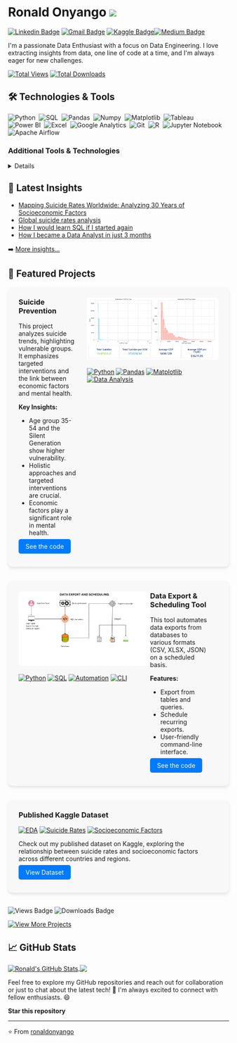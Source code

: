 # Ronald Onyango <img src="https://media.giphy.com/media/hvRJCLFzcasrR4ia7z/giphy.gif" width="25px">

[![Linkedin Badge](https://img.shields.io/badge/-ronaldonyango-blue?style=flat-square&logo=Linkedin&logoColor=white&link=https://www.linkedin.com/in/ronaldonyango/)](https://www.linkedin.com/in/ronaldonyango/) [![Gmail Badge](https://img.shields.io/badge/-ronaldoyw@gmail.com-c14438?style=flat-square&logo=Gmail&logoColor=white&link=mailto:ronaldoyw@gmail.com)](mailto:ronaldoyw@gmail.com) [![Kaggle Badge](https://img.shields.io/badge/-ronaldonyango-20bafa?style=flat-square&logo=Kaggle&logoColor=white&link=https://www.kaggle.com/ronaldonyango)](https://www.kaggle.com/ronaldonyango)[![Medium Badge](https://img.shields.io/badge/-Medium-05122A?style=flat&logo=medium)](https://medium.com/@ronaldonyango)

I'm a passionate Data Enthusiast with a focus on Data Engineering. I love extracting insights from data, one line of code at a time, and I'm always eager for new challenges.

[![Total Views](http://img.shields.io/badge/Total%20Views-<totalViews>-blue)](#)
[![Total Downloads](http://img.shields.io/badge/Total%20Downloads-<totalDownloads>-brightgreen)](#)

## 🛠️ Technologies & Tools

![Python](https://img.shields.io/badge/-Python-05122A?style=flat&logo=python)&nbsp;
![SQL](https://img.shields.io/badge/-SQL-05122A?style=flat&logo=postgresql)&nbsp;
![Pandas](https://img.shields.io/badge/-Pandas-05122A?style=flat&logo=pandas)&nbsp;
![Numpy](https://img.shields.io/badge/-Numpy-05122A?style=flat&logo=numpy)&nbsp;
![Matplotlib](https://img.shields.io/badge/-Matplotlib-05122A?style=flat&logo=matplotlib)&nbsp;
![Tableau](https://img.shields.io/badge/-Tableau-E97627?style=flat&logo=Tableau&logoColor=white)&nbsp;
![Power BI](https://img.shields.io/badge/-Power%20BI-F2C811?style=flat&logo=Power%20BI&logoColor=black)&nbsp;
![Excel](https://img.shields.io/badge/-Excel-217346?style=flat&logo=Microsoft%20Excel&logoColor=white)&nbsp;
![Google Analytics](https://img.shields.io/badge/-Google%20Analytics-E37400?style=flat&logo=Google%20Analytics&logoColor=white)&nbsp;
![Git](https://img.shields.io/badge/-Git-05122A?style=flat&logo=git)&nbsp;
![R](https://img.shields.io/badge/-R-276DC3?style=flat&logo=R&logoColor=white)&nbsp;
![Jupyter Notebook](https://img.shields.io/badge/-Jupyter%20Notebook-F37626?style=flat&logo=Jupyter&logoColor=white)&nbsp;
![Apache Airflow](https://img.shields.io/badge/-Apache%20Airflow-E25A1C?style=flat&logo=Apache%20Airflow&logoColor=white)&nbsp;

### Additional Tools & Technologies

<details>
  
![Seaborn](https://img.shields.io/badge/-Seaborn-05122A?style=flat&logo=seaborn)
![Plotly](https://img.shields.io/badge/-Plotly-05122A?style=flat&logo=plotly)
![Google Data Studio](https://img.shields.io/badge/-Google%20Data%20Studio-05122A?style=flat&logo=google%20data%20studio)
![Apache](https://img.shields.io/badge/-Apache-05122A?style=flat&logo=apache)
![MySQL](https://img.shields.io/badge/-MySQL-05122A?style=flat&logo=mysql)
![PostgreSQL](https://img.shields.io/badge/-PostgreSQL-05122A?style=flat&logo=postgresql)
![Google Cloud Platform](https://img.shields.io/badge/-Google%20Cloud%20Platform-05122A?style=flat&logo=google%20cloud)
![GitLab](https://img.shields.io/badge/-GitLab-05122A?style=flat&logo=gitlab)
![Bitbucket](https://img.shields.io/badge/-Bitbucket-05122A?style=flat&logo=bitbucket)
![Jira](https://img.shields.io/badge/-Jira-05122A?style=flat&logo=jira)
![Trello](https://img.shields.io/badge/-Trello-05122A?style=flat&logo=trello)
![Azure DevOps](https://img.shields.io/badge/-Azure%20DevOps-05122A?style=flat&logo=azuredevops)
</details>

## 📰 Latest Insights

<!-- BLOG-POST-LIST:START -->
- [Mapping Suicide Rates Worldwide: Analyzing 30 Years of Socioeconomic Factors](https://medium.com/@ronaldonyango/mapping-suicide-rates-worldwide-analyzing-30-years-of-socioeconomic-factors-c485fcc16407?source=rss-b646665c09cd------2)
- [Global suicide rates analysis](https://medium.com/@ronaldonyango/global-suicide-rates-analysis-4480af7754fd?source=rss-b646665c09cd------2)
- [How I would learn SQL if I started again](https://medium.com/@ronaldonyango/how-i-would-learn-sql-if-i-started-again-15a45aafeff5?source=rss-b646665c09cd------2)
- [How I became a Data Analyst in just 3 months](https://medium.com/@ronaldonyango/mastering-sql-tools-and-data-engineering-a-self-taught-analysts-journey-6cd36e49c8ed?source=rss-b646665c09cd------2)
<!-- BLOG-POST-LIST:END -->

➡️ [More insights...](https://medium.com/@ronaldonyango)

## 🌟 Featured Projects

<div style="display: flex; flex-wrap: wrap; justify-content: center; gap: 2rem; margin-bottom: 2rem;">
  <div style="display: flex; flex: 1 1 800px; max-width: 800px; background-color: #f8f8f8; border-radius: 10px; padding: 1.5rem; box-shadow: 0 4px 6px rgba(0, 0, 0, 0.1);">
    <div style="flex: 1; margin-right: 1.5rem;">
      <h3 style="margin-top: 0;">Suicide Prevention</h3>
      <p>This project analyzes suicide trends, highlighting vulnerable groups. It emphasizes targeted interventions and the link between economic factors and mental health.</p>
      <p><strong>Key Insights:</strong></p>
      <ul>
        <li>Age group 35-54 and the Silent Generation show higher vulnerability.</li>
        <li>Holistic approaches and targeted interventions are crucial.</li>
        <li>Economic factors play a significant role in mental health.</li>
      </ul>
      <p><a href="https://github.com/ronaldonyango/suicide-rates-eda/blob/main/suicide-rates-eda.ipynb" target="_blank" style="text-decoration: none; background-color: #007bff; color: #fff; padding: 0.5rem 1rem; border-radius: 5px;">See the code</a></p>
    </div>
    <div style="flex: 0 0 300px;">
      <img src="./img/projects/suicide_rates_eda.png" alt="Suicide Prevention" style="max-width: 100%; border-radius: 5px;">
      <p style="margin-top: 1rem;">
        <a href="#" target="_blank"><img src="https://img.shields.io/badge/-Python-3776AB?style=flat-square&logo=Python&logoColor=white" alt="Python"></a>
        <a href="#" target="_blank"><img src="https://img.shields.io/badge/-Pandas-150458?style=flat-square&logo=Pandas&logoColor=white" alt="Pandas"></a>
        <a href="#" target="_blank"><img src="https://img.shields.io/badge/-Matplotlib-43853D?style=flat-square&logo=Matplotlib&logoColor=white" alt="Matplotlib"></a>
        <a href="#" target="_blank"><img src="https://img.shields.io/badge/-Data Analysis-FF6F00?style=flat-square&logo=Data Analysis&logoColor=white" alt="Data Analysis"></a>
      </p>
    </div>
  </div>

  <div style="display: flex; flex: 1 1 800px; max-width: 800px; background-color: #f8f8f8; border-radius: 10px; padding: 1.5rem; box-shadow: 0 4px 6px rgba(0, 0, 0, 0.1);">
    <div style="flex: 1; margin-right: 1.5rem; order: 2;">
      <h3 style="margin-top: 0;">Data Export & Scheduling Tool</h3>
      <p>This tool automates data exports from databases to various formats (CSV, XLSX, JSON) on a scheduled basis.</p>
      <p><strong>Features:</strong></p>
      <ul>
        <li>Export from tables and queries.</li>
        <li>Schedule recurring exports.</li>
        <li>User-friendly command-line interface.</li>
      </ul>
      <p><a href="https://github.com/ronaldonyango/data-export-tool" target="_blank" style="text-decoration: none; background-color: #007bff; color: #fff; padding: 0.5rem 1rem; border-radius: 5px;">See the code</a></p>
    </div>
    <div style="flex: 0 0 300px; order: 1;">
      <img src="./img/projects/data_export_tool.png" alt="Data Export & Scheduling Tool" style="max-width: 100%; border-radius: 5px;">
      <p style="margin-top: 1rem;">
        <a href="#" target="_blank"><img src="https://img.shields.io/badge/-Python-3776AB?style=flat-square&logo=Python&logoColor=white" alt="Python"></a>
        <a href="#" target="_blank"><img src="https://img.shields.io/badge/-SQL-4479A1?style=flat-square&logo=PostgreSQL&logoColor=white" alt="SQL"></a>
        <a href="#" target="_blank"><img src="https://img.shields.io/badge/-Automation-FF6F00?style=flat-square&logo=Automation&logoColor=white" alt="Automation"></a>
        <a href="#" target="_blank"><img src="https://img.shields.io/badge/-CLI-239120?style=flat-square&logo=Command Line&logoColor=white" alt="CLI"></a>
      </p>
    </div>
  </div>
</div>

<div style="display: flex; flex-wrap: wrap; justify-content: center; gap: 2rem; margin-bottom: 2rem;">
  <div style="flex: 1 1 400px; max-width: 600px; background-color: #f8f8f8; border-radius: 10px; padding: 1.5rem; box-shadow: 0 4px 6px rgba(0, 0, 0, 0.1);">
    <div style="display: flex; align-items: center; margin-bottom: 1rem;">
      <h3 style="margin-top: 0; margin-bottom: 0;">Published Kaggle Dataset</h3>
    </div>
    <p>
      <a href="#" target="_blank"><img src="https://img.shields.io/badge/-EDA-FF6F00?style=flat-square&logo=Data Analysis&logoColor=white" alt="EDA"></a>
      <a href="#" target="_blank"><img src="https://img.shields.io/badge/-Suicide Rates-4479A1?style=flat-square&logo=Data&logoColor=white" alt="Suicide Rates"></a>
      <a href="#" target="_blank"><img src="https://img.shields.io/badge/-Socioeconomic Factors-239120?style=flat-square&logo=Data&logoColor=white" alt="Socioeconomic Factors"></a>
    </p>
    <p>Check out my published dataset on Kaggle, exploring the relationship between suicide rates and socioeconomic factors across different countries and regions.</p>
    <p><a href="https://www.kaggle.com/datasets/ronaldonyango/global-suicide-rates-1990-to-2022?select=suicide_rates_1990-2022.csv" target="_blank" style="text-decoration: none; background-color: #007bff; color: #fff; padding: 0.5rem 1rem; border-radius: 5px;">View Dataset</a></p>
  </div>
</div>

![Views Badge](https://shields.io/static/v1?label=Views&message=0&color=blue)
![Downloads Badge](https://shields.io/static/v1?label=Downloads&message=0&color=green)

[![View More Projects](https://img.shields.io/badge/View%20More%20Projects-blue?style=for-the-badge)](https://www.datascienceportfol.io/ronaldonyango)

## &#x1f4c8; GitHub Stats

<a href="https://github.com/ronaldonyango/ronaldonyango">
  <img align="center" src="https://github-readme-stats.vercel.app/api?username=ronaldonyango&show_icons=true&hide=contribs,issues&count_private=true&theme=tokyonight" alt="Ronald's GitHub Stats" />
</a>

<a href="https://github.com/ronaldonyango/ronaldonyango">
  <img align="center" src="https://github-readme-stats.vercel.app/api/top-langs/?username=ronaldonyango&layout=compact&theme=tokyonight" />
</a>

Feel free to explore my GitHub repositories and reach out for collaboration or just to chat about the latest tech! 🚀 I'm always excited to connect with fellow enthusiasts. 😄

**Star this repository**

---

⭐️ From [ronaldonyango](https://github.com/ronaldonyango)
